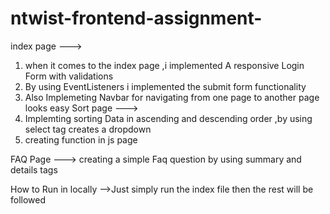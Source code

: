 # ntwist-frontend-assignment-
index page --->
   1) when it comes to the index page ,i implemented A responsive Login Form with validations
   2) By using EventListeners i implemented the submit form functionality
   3) Also Implemeting Navbar for navigating from one page to another page looks easy
Sort page --->
1) Implemting sorting Data in ascending and descending order ,by using select tag creates a dropdown
2) creating function in js page

FAQ Page --->
creating a simple Faq question by using summary and details tags


How to Run in locally
-->Just simply run the index file
then the rest will be followed